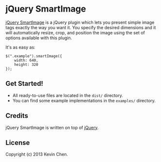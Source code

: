 jQuery SmartImage
=============

[jQuery SmartImage]() is a jQuery plugin which lets you present simple image tags exactly the way you want it. You specify the desired dimensions and it will automatically resize, crop, and position the image using the set of options available with this plugin.
	
It's as easy as:

``````````````````
$(".example").smartImage({
    width: 640,
    height: 320
});
``````````````````
	
Get Started!
-------------

+ All ready-to-use files are located in the `dist/` directory.
+ You can find some example implementations in the `examples/` directory.

Credits
-------------

jQuery SmartImage is written on top of [jQuery](http://jquery.com).

License
-------------

Copyright (c) 2013 Kevin Chen.
